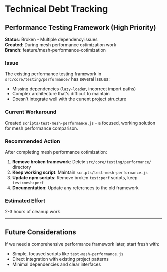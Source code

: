 # Technical Debt Tracking

## Performance Testing Framework (High Priority)

**Status**: Broken - Multiple dependency issues  
**Created**: During mesh performance optimization work  
**Branch**: feature/mesh-performance-optimization  

### Issue

The existing performance testing framework in `src/core/testing/performance/` has several issues:

- Missing dependencies (`lazy-loader`, incorrect import paths)
- Complex architecture that's difficult to maintain
- Doesn't integrate well with the current project structure

### Current Workaround

Created `scripts/test-mesh-performance.js` - a focused, working solution for mesh performance comparison.

### Recommended Action

After completing mesh performance optimization:

1. **Remove broken framework**: Delete `src/core/testing/performance/` directory
2. **Keep working script**: Maintain `scripts/test-mesh-performance.js`
3. **Update npm scripts**: Remove broken `test:perf` scripts, keep `test:mesh:perf`
4. **Documentation**: Update any references to the old framework

### Estimated Effort

2-3 hours of cleanup work

---

## Future Considerations

If we need a comprehensive performance framework later, start fresh with:

- Simple, focused scripts like `test-mesh-performance.js`
- Direct integration with existing project patterns
- Minimal dependencies and clear interfaces
